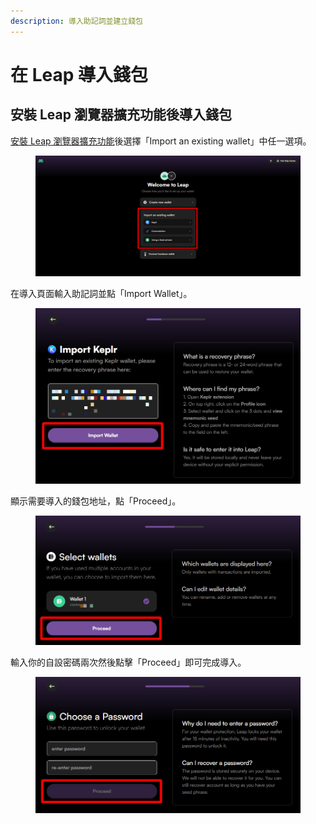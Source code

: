 ```yaml
---
description: 導入助記詞並建立錢包
---
```


# 在 Leap 導入錢包

## 安裝 Leap 瀏覽器擴充功能後導入錢包

[安裝 Leap 瀏覽器擴充功能](how-to-install-leap-extension.md)後選擇「Import an existing wallet」中任一選項。

<figure><img src="../../../.gitbook/assets/Import leap 1.png" alt=""><figcaption></figcaption></figure>

在導入頁面輸入助記詞並點「Import Wallet」。

<figure><img src="../../../.gitbook/assets/Import leap 2.png" alt=""><figcaption></figcaption></figure>

顯示需要導入的錢包地址，點「Proceed」。

<figure><img src="../../../.gitbook/assets/Import leap 3.png" alt=""><figcaption></figcaption></figure>

輸入你的自設密碼兩次然後點擊「Proceed」即可完成導入。

<figure><img src="../../../.gitbook/assets/leap 6.png" alt=""><figcaption></figcaption></figure>
